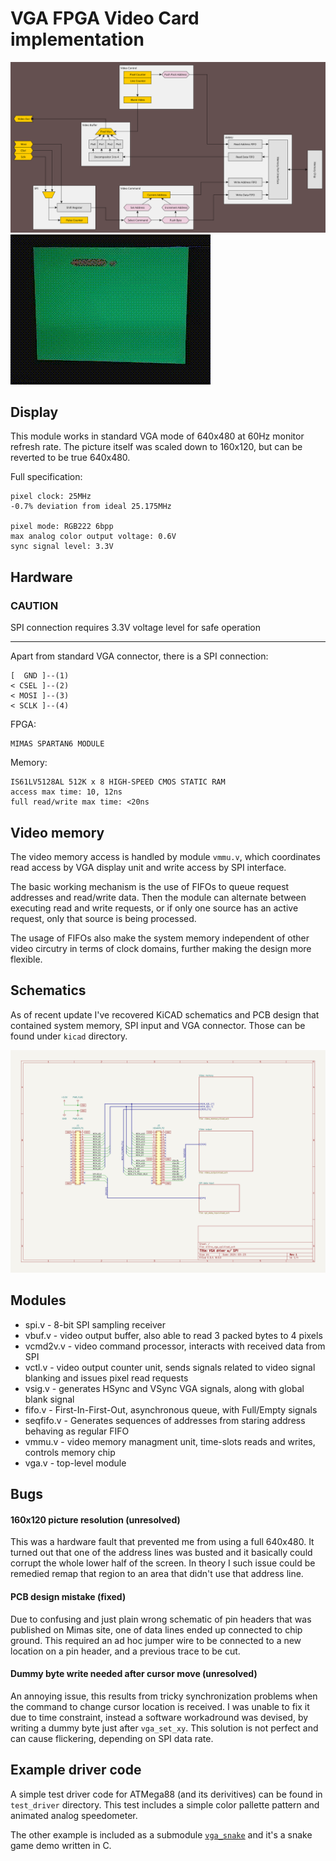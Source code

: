 # VGA FPGA Video Card implementation

![high level overview](vga3_high_level.svg)
![recording](video_card.gif)

## Display

This module works in standard VGA mode of 640x480 at 60Hz monitor refresh rate. The picture itself was scaled down to 160x120, but can be reverted to be true 640x480.

Full specification:

```
pixel clock: 25MHz
-0.7% deviation from ideal 25.175MHz

pixel mode: RGB222 6bpp
max analog color output voltage: 0.6V
sync signal level: 3.3V
```

## Hardware

### CAUTION

SPI connection requires 3.3V voltage level for safe operation

---

Apart from standard VGA connector, there is a SPI connection:

```
[  GND ]--(1)
< CSEL ]--(2)
< MOSI ]--(3)
< SCLK ]--(4)
```

FPGA:
```
MIMAS SPARTAN6 MODULE
```

Memory:
```
IS61LV5128AL 512K x 8 HIGH-SPEED CMOS STATIC RAM
access max time: 10, 12ns
full read/write max time: <20ns 
```

## Video memory

The video memory access is handled by module `vmmu.v`, which coordinates read access by VGA display unit and write access by SPI interface.

The basic working mechanism is the use of FIFOs to queue request addresses and read/write data.
Then the module can alternate between executing read and write requests, or if only one source has an active request, only that source is being processed.

The usage of FIFOs also make the system memory independent of other video circutry in terms of clock domains, further making the design more flexible.

## Schematics

As of recent update I've recovered KiCAD schematics and PCB design that contained system memory, SPI input and VGA connector. Those can be found under `kicad` directory.

![main board schematic](kicad/xillinx_vga_spi-schem/xillinx_vga_spi.svg)

## Modules

- spi.v - 8-bit SPI sampling receiver
- vbuf.v - video output buffer, also able to read 3 packed bytes to 4 pixels
- vcmd2v.v - video command processor, interacts with received data from SPI
- vctl.v - video output counter unit, sends signals related to video signal blanking and issues pixel read requests
- vsig.v - generates HSync and VSync VGA signals, along with global blank signal
- fifo.v - First-In-First-Out, asynchronous queue, with Full/Empty signals
- seqfifo.v - Generates sequences of addresses from staring address behaving as regular FIFO
- vmmu.v - video memory managment unit, time-slots reads and writes, controls memory chip
- vga.v - top-level module

## Bugs

#### 160x120 picture resolution (unresolved)

This was a hardware fault that prevented me from using a full 640x480. It turned out that one of the address lines was busted and it basically could corrupt the whole lower half of the screen. In theory I such issue could be remedied remap that region to an area that didn't use that address line.

#### PCB design mistake (fixed)

Due to confusing and just plain wrong schematic of pin headers that was published on Mimas site, one of data lines ended up connected to chip ground. This required an ad hoc jumper wire to be connected to a new location on a pin header, and a previous trace to be cut.

#### Dummy byte write needed after cursor move (unresolved)

An annoying issue, this results from tricky synchronization problems when the command to change cursor location is received. I was unable to fix it due to time constraint, instead a software workadround was devised, by writing a dummy byte just after `vga_set_xy`. This solution is not perfect and can cause flickering, depending on SPI data rate.

## Example driver code

A simple test driver code for ATMega88 (and its derivitives) can be found in `test_driver` directory. This test includes a simple color pallette pattern and animated analog speedometer.

The other example is included as a submodule [`vga_snake`](https://github.com/szym-mie/vga_snake) and it's a snake game demo written in C.
